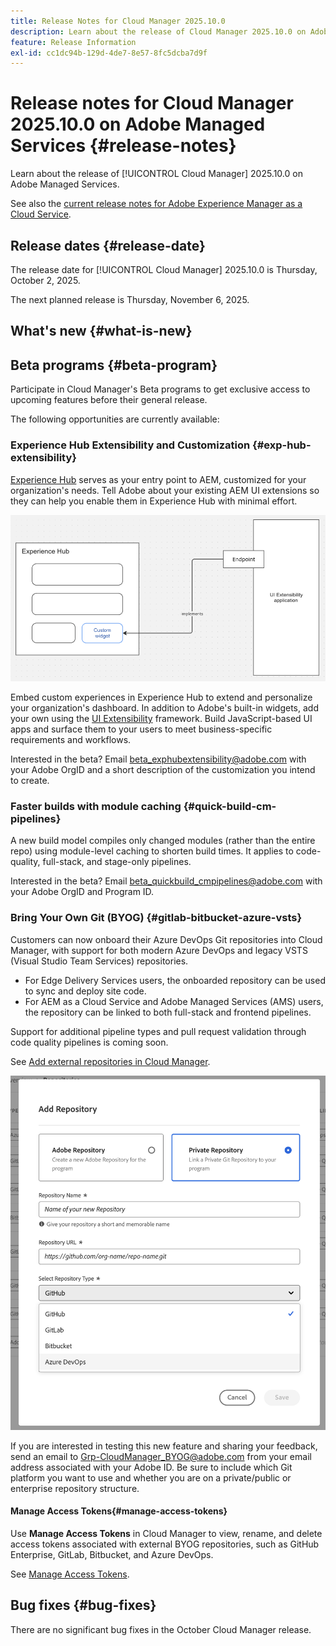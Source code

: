 ```yaml
---
title: Release Notes for Cloud Manager 2025.10.0
description: Learn about the release of Cloud Manager 2025.10.0 on Adobe Managed Services.
feature: Release Information
exl-id: cc1dc94b-129d-4de7-8e57-8fc5dcba7d9f
---
```

# Release notes for Cloud Manager 2025.10.0 on Adobe Managed Services {#release-notes}

<!-- RELEASE WIKI  https://wiki.corp.adobe.com/display/DMSArchitecture/Cloud+Manager+2025.04.0+Release -->

Learn about the release of [!UICONTROL Cloud Manager] 2025.10.0 on Adobe Managed Services.

See also the [current release notes for Adobe Experience Manager as a Cloud Service](https://experienceleague.adobe.com/en/docs/experience-manager-cloud-service/content/release-notes/home).

## Release dates {#release-date}

The release date for [!UICONTROL Cloud Manager] 2025.10.0 is Thursday, October 2, 2025. 

<!-- There are no significant new features or bug fixes in the May Cloud Manager release. -->

The next planned release is Thursday, November 6, 2025.

<!-- SAVE FOR FUTURE POSSIBLE USE There are no significant new features or bug fixes in the May Cloud Manager release. -->

## What's new {#what-is-new}







## Beta programs {#beta-program}

Participate in Cloud Manager's Beta programs to get exclusive access to upcoming features before their general release.

The following opportunities are currently available:

### Experience Hub Extensibility and Customization {#exp-hub-extensibility}

[Experience Hub](https://experienceleague.adobe.com/en/docs/experience-manager-65/content/experience-hub/experience-hub) serves as your entry point to AEM, customized for your organization's needs. Tell Adobe about your existing AEM UI extensions so they can help you enable them in Experience Hub with minimal effort.

![Diagram of Experience Hub extensibility and customization workflow](/help/release-notes/assets/experience-hub-extensibility-customization.png)

Embed custom experiences in Experience Hub to extend and personalize your organization's dashboard. In addition to Adobe's built-in widgets, add your own using the [UI Extensibility](https://developer.adobe.com/uix/docs/) framework. Build JavaScript-based UI apps and surface them to your users to meet business-specific requirements and workflows. 

Interested in the beta? Email [beta_exphubextensibility@adobe.com](mailto:beta_exphubextensibility@adobe.com) with your Adobe OrgID and a short description of the customization you intend to create.

### Faster builds with module caching {#quick-build-cm-pipelines}

A new build model compiles only changed modules (rather than the entire repo) using module-level caching to shorten build times. It applies to code-quality, full-stack, and stage-only pipelines.

Interested in the beta? Email [beta_quickbuild_cmpipelines@adobe.com](mailto:beta_quickbuild_cmpipelines@adobe.com) with your Adobe OrgID and Program ID. 

<!-- You can deactivate incremental builds at the pipeline level by setting the property `CM_BUILD_DISABLE_MODULE_CACHING` to `true` (effective during the `BUILD` step). For how to add pipeline variables, see [Pipeline variables](/help/getting-started/build-environment.md#pipeline-variables). -->


### Bring Your Own Git (BYOG) {#gitlab-bitbucket-azure-vsts}

<!-- BOTH CS & AMS -->

Customers can now onboard their Azure DevOps Git repositories into Cloud Manager, with support for both modern Azure DevOps and legacy VSTS (Visual Studio Team Services) repositories.

* For Edge Delivery Services users, the onboarded repository can be used to sync and deploy site code.
* For AEM as a Cloud Service and Adobe Managed Services (AMS) users, the repository can be linked to both full-stack and frontend pipelines.

Support for additional pipeline types and pull request validation through code quality pipelines is coming soon.

See [Add external repositories in Cloud Manager](/help/managing-code/external-repositories.md).

![Add Repository dialog box](/help/release-notes/assets/azure-repo.png)

If you are interested in testing this new feature and sharing your feedback, send an email to [Grp-CloudManager_BYOG@adobe.com](mailto:grp-cloudmanager_byog@adobe.com) from your email address associated with your Adobe ID. Be sure to include which Git platform you want to use and whether you are on a private/public or enterprise repository structure. 

#### Manage Access Tokens{#manage-access-tokens}

Use **Manage Access Tokens** in Cloud Manager to view, rename, and delete access tokens associated with external BYOG repositories, such as GitHub Enterprise, GitLab, Bitbucket, and Azure DevOps.

See [Manage Access Tokens](/help/managing-code/manage-access-tokens.md).

<!-- If you are interested in testing this new feature and sharing your feedback, send an email to [Grp-CloudManager_BYOG@adobe.com](mailto:grp-cloudmanager_byog@adobe.com) from your email address associated with your Adobe ID. --> 

## Bug fixes {#bug-fixes}

There are no significant bug fixes in the October Cloud Manager release.

<!--
Known Issues {#known-issues}

* A -->
